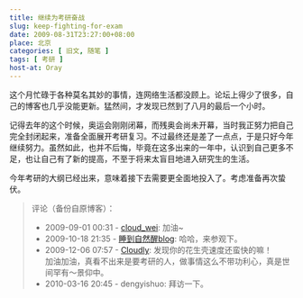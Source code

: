 ```yaml
---
title: 继续为考研奋战
slug: keep-fighting-for-exam
date: 2009-08-31T23:27:00+08:00
place: 北京
categories: [ 旧文, 随笔 ]
tags: [ 考研 ]
host-at: Oray
---
```

这个月忙碌于各种莫名其妙的事情，连网络生活都没顾上。论坛上得少了很多，自己的博客也几乎没能更新。猛然间，才发现已然到了八月的最后一个小时。

记得去年的这个时候，奥运会刚刚闭幕，而残奥会尚未开幕，当时我正努力把自己完全封闭起来，准备全面展开考研复习。不过最终还是差了一点点，于是只好今年继续努力。虽然如此，也并不后悔，毕竟在这多出来的一年中，认识到自己更多不足，也让自己有了新的提高，不至于将来太盲目地进入研究生的生活。

今年考研的大纲已经出来，意味着接下去需要更全面地投入了。考虑准备再次蛰伏。

> 评论（备份自原博客）：
> 
> * 2009-09-01 00:31 - [cloud\_wei](http://hi.baidu.com/cloud_wei): 加油~
> * 2009-10-18 21:35 - [睡到自然醒blog](http://www.dreamfreeblog.com/): 哈哈，来参观下。
> * 2009-12-06 07:57 - [Cloudly](http://www.loyhome.cn/): 发现你的花生壳速度还蛮快的嘛！<br>加油加油，真看不出来是要考研的人，做事情这么不带功利心，真是世间罕有～景仰中。
> * 2010-03-16 20:45 - dengyishuo: 拜访一下。
